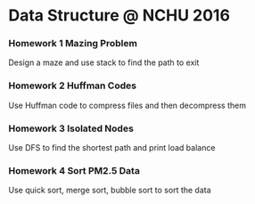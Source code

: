 # Data Structure @ NCHU 2016

### Homework 1  Mazing Problem

Design a maze and use stack to find the path to exit

### Homework 2 Huffman Codes

Use Huffman code to compress files and then decompress them

### Homework 3 Isolated Nodes

Use DFS to find the shortest path and print load balance

### Homework 4 Sort PM2.5 Data

Use quick sort, merge sort, bubble sort to sort the data 

